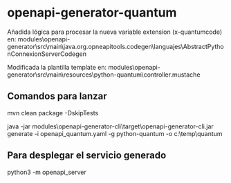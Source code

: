 # openapi-generator-quantum

Añadida lógica para procesar la nueva variable extension (x-quantumcode) en:
modules\openapi-generator\src\main\java.org.opneapitools.codegen\languajes\AbstractPythonConnexionServerCodegen

Modificada la plantilla template en: 
modules\openapi-generator\src\main\resources\python-quantum\controller.mustache 

## Comandos para lanzar 

mvn clean package -DskipTests

java -jar modules\openapi-generator-cli\target\openapi-generator-cli.jar generate -i openapi_quantum.yaml -g python-quantum -o c:\temp\quantum

## Para desplegar el servicio generado

python3 -m openapi_server

